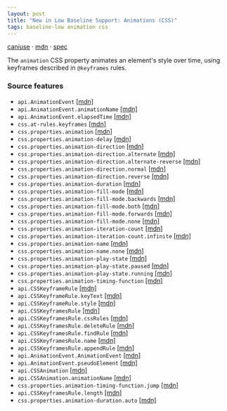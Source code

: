 ```yaml
---
layout: post
title: "New in Low Baseline Support: Animations (CSS)"
tags: baseline-low animation css
---
```


[caniuse](https://caniuse.com/?search=animations-css) · [mdn](https://developer.mozilla.org/en-US/search?q=Animations (CSS)) · [spec](https://drafts.csswg.org/css-animations-2/)

The `animation` CSS property animates an element's style over time, using keyframes described in `@keyframes` rules.

### Source features

- ``api.AnimationEvent`` [[mdn]](https://developer.mozilla.org/en-US/search?q=api.AnimationEvent)
- ``api.AnimationEvent.animationName`` [[mdn]](https://developer.mozilla.org/en-US/search?q=api.AnimationEvent.animationName)
- ``api.AnimationEvent.elapsedTime`` [[mdn]](https://developer.mozilla.org/en-US/search?q=api.AnimationEvent.elapsedTime)
- ``css.at-rules.keyframes`` [[mdn]](https://developer.mozilla.org/en-US/search?q=css.at-rules.keyframes)
- ``css.properties.animation`` [[mdn]](https://developer.mozilla.org/en-US/search?q=css.properties.animation)
- ``css.properties.animation-delay`` [[mdn]](https://developer.mozilla.org/en-US/search?q=css.properties.animation-delay)
- ``css.properties.animation-direction`` [[mdn]](https://developer.mozilla.org/en-US/search?q=css.properties.animation-direction)
- ``css.properties.animation-direction.alternate`` [[mdn]](https://developer.mozilla.org/en-US/search?q=css.properties.animation-direction.alternate)
- ``css.properties.animation-direction.alternate-reverse`` [[mdn]](https://developer.mozilla.org/en-US/search?q=css.properties.animation-direction.alternate-reverse)
- ``css.properties.animation-direction.normal`` [[mdn]](https://developer.mozilla.org/en-US/search?q=css.properties.animation-direction.normal)
- ``css.properties.animation-direction.reverse`` [[mdn]](https://developer.mozilla.org/en-US/search?q=css.properties.animation-direction.reverse)
- ``css.properties.animation-duration`` [[mdn]](https://developer.mozilla.org/en-US/search?q=css.properties.animation-duration)
- ``css.properties.animation-fill-mode`` [[mdn]](https://developer.mozilla.org/en-US/search?q=css.properties.animation-fill-mode)
- ``css.properties.animation-fill-mode.backwards`` [[mdn]](https://developer.mozilla.org/en-US/search?q=css.properties.animation-fill-mode.backwards)
- ``css.properties.animation-fill-mode.both`` [[mdn]](https://developer.mozilla.org/en-US/search?q=css.properties.animation-fill-mode.both)
- ``css.properties.animation-fill-mode.forwards`` [[mdn]](https://developer.mozilla.org/en-US/search?q=css.properties.animation-fill-mode.forwards)
- ``css.properties.animation-fill-mode.none`` [[mdn]](https://developer.mozilla.org/en-US/search?q=css.properties.animation-fill-mode.none)
- ``css.properties.animation-iteration-count`` [[mdn]](https://developer.mozilla.org/en-US/search?q=css.properties.animation-iteration-count)
- ``css.properties.animation-iteration-count.infinite`` [[mdn]](https://developer.mozilla.org/en-US/search?q=css.properties.animation-iteration-count.infinite)
- ``css.properties.animation-name`` [[mdn]](https://developer.mozilla.org/en-US/search?q=css.properties.animation-name)
- ``css.properties.animation-name.none`` [[mdn]](https://developer.mozilla.org/en-US/search?q=css.properties.animation-name.none)
- ``css.properties.animation-play-state`` [[mdn]](https://developer.mozilla.org/en-US/search?q=css.properties.animation-play-state)
- ``css.properties.animation-play-state.paused`` [[mdn]](https://developer.mozilla.org/en-US/search?q=css.properties.animation-play-state.paused)
- ``css.properties.animation-play-state.running`` [[mdn]](https://developer.mozilla.org/en-US/search?q=css.properties.animation-play-state.running)
- ``css.properties.animation-timing-function`` [[mdn]](https://developer.mozilla.org/en-US/search?q=css.properties.animation-timing-function)
- ``api.CSSKeyframeRule`` [[mdn]](https://developer.mozilla.org/en-US/search?q=api.CSSKeyframeRule)
- ``api.CSSKeyframeRule.keyText`` [[mdn]](https://developer.mozilla.org/en-US/search?q=api.CSSKeyframeRule.keyText)
- ``api.CSSKeyframeRule.style`` [[mdn]](https://developer.mozilla.org/en-US/search?q=api.CSSKeyframeRule.style)
- ``api.CSSKeyframesRule`` [[mdn]](https://developer.mozilla.org/en-US/search?q=api.CSSKeyframesRule)
- ``api.CSSKeyframesRule.cssRules`` [[mdn]](https://developer.mozilla.org/en-US/search?q=api.CSSKeyframesRule.cssRules)
- ``api.CSSKeyframesRule.deleteRule`` [[mdn]](https://developer.mozilla.org/en-US/search?q=api.CSSKeyframesRule.deleteRule)
- ``api.CSSKeyframesRule.findRule`` [[mdn]](https://developer.mozilla.org/en-US/search?q=api.CSSKeyframesRule.findRule)
- ``api.CSSKeyframesRule.name`` [[mdn]](https://developer.mozilla.org/en-US/search?q=api.CSSKeyframesRule.name)
- ``api.CSSKeyframesRule.appendRule`` [[mdn]](https://developer.mozilla.org/en-US/search?q=api.CSSKeyframesRule.appendRule)
- ``api.AnimationEvent.AnimationEvent`` [[mdn]](https://developer.mozilla.org/en-US/search?q=api.AnimationEvent.AnimationEvent)
- ``api.AnimationEvent.pseudoElement`` [[mdn]](https://developer.mozilla.org/en-US/search?q=api.AnimationEvent.pseudoElement)
- ``api.CSSAnimation`` [[mdn]](https://developer.mozilla.org/en-US/search?q=api.CSSAnimation)
- ``api.CSSAnimation.animationName`` [[mdn]](https://developer.mozilla.org/en-US/search?q=api.CSSAnimation.animationName)
- ``css.properties.animation-timing-function.jump`` [[mdn]](https://developer.mozilla.org/en-US/search?q=css.properties.animation-timing-function.jump)
- ``api.CSSKeyframesRule.length`` [[mdn]](https://developer.mozilla.org/en-US/search?q=api.CSSKeyframesRule.length)
- ``css.properties.animation-duration.auto`` [[mdn]](https://developer.mozilla.org/en-US/search?q=css.properties.animation-duration.auto)
